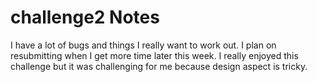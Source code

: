 # challenge2 Notes
I have a lot of bugs and things I really want to work out. I plan on resubmitting when I get more time later this week.
I really enjoyed this challenge but it was challenging for me because design aspect is tricky.
